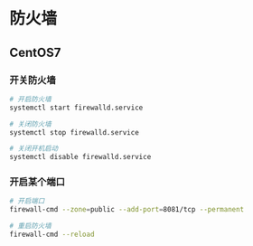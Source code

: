 # 防火墙

## CentOS7

### 开关防火墙

```bash
# 开启防火墙
systemctl start firewalld.service

# 关闭防火墙
systemctl stop firewalld.service

# 关闭开机启动
systemctl disable firewalld.service
```

### 开启某个端口

```bash
# 开启端口
firewall-cmd --zone=public --add-port=8081/tcp --permanent

# 重启防火墙
firewall-cmd --reload
```